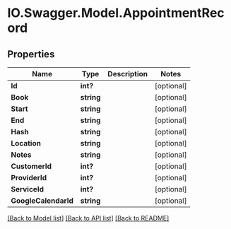 # IO.Swagger.Model.AppointmentRecord
## Properties

Name | Type | Description | Notes
------------ | ------------- | ------------- | -------------
**Id** | **int?** |  | [optional] 
**Book** | **string** |  | [optional] 
**Start** | **string** |  | [optional] 
**End** | **string** |  | [optional] 
**Hash** | **string** |  | [optional] 
**Location** | **string** |  | [optional] 
**Notes** | **string** |  | [optional] 
**CustomerId** | **int?** |  | [optional] 
**ProviderId** | **int?** |  | [optional] 
**ServiceId** | **int?** |  | [optional] 
**GoogleCalendarId** | **string** |  | [optional] 

[[Back to Model list]](../README.md#documentation-for-models) [[Back to API list]](../README.md#documentation-for-api-endpoints) [[Back to README]](../README.md)

